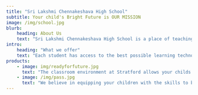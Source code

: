 ```yaml
---
title: "Sri Lakshmi Chennakeshava High School"
subtitle: Your child's Bright Future is OUR MISSION
image: /img/school.jpg
blurb:
    heading: About Us
    text: "Sri Lakshmi Chennakeshava High School is a place of teaching excellence, where your children can feel at home while learning the skills that will help them thrive after their school years are over. As a parent, what more can you ask for?"
intro:
    heading: "What we offer"
    text: "Each student has access to the best possible learning technologies, as well having guest classes from industry professionals. We believe this better prepares your child for their careers or own businesses."
products:
    - image: img/readyforfuture.jpg
      text: "The classroom environment at Stratford allows your childs’ educators to give them the time and attention that they need in order to succeed. We believe in keeping class numbers low to maximum learning potential."
    - image: /img/pass.jpg
      text: "We believe in equipping your children with the skills to be able to learn for the rest of their lives! By instilling in them a method of analytical thinking, we believe they will be able to be independent thinkers and be high performers in their chosen careers."
---
```


